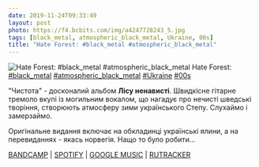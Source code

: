```yaml
---
date: 2019-11-24T09:33:49
layout: post
photo: https://f4.bcbits.com/img/a4247728243_5.jpg
tags: [black_metal, atmospheric_black_metal, Ukraine, 00s]
title: "Hate Forest: #black_metal #atmospheric_black_metal"
---
```

![Hate Forest: #black_metal #atmospheric_black_metal](https://f4.bcbits.com/img/a4247728243_5.jpg)
Hate Forest: [#black_metal](/tags/#black_metal) [#atmospheric_black_metal](/tags/#atmospheric_black_metal) [#Ukraine](/tags/#Ukraine) [#00s](/tags/#00s)

&quot;Чистота&quot; - досконалий альбом **Лісу ненависті**. Швидкісне гітарне тремоло вкупі із могильним вокалом, що нагадує про нечисті шведські творіння, створюють атмосферу зими українського Степу. Слухаймо і замерзаймо.

Оригінальне видання включає на обкладинці українські ялини, а на перевиданнях - якась норвегія. Нащо то було робити...

[BANDCAMP](https://osmoseproductions.bandcamp.com/album/purity) \| [SPOTIFY](https://open.spotify.com/album/3qft5lvHaxPwX6UwmXgbiC) \| [GOOGLE MUSIC](https://play.google.com/music/m/Bppus5kjfof6y5lk5qrtzvhubsm?t=Purity_-_Hate_Forest) \| [RUTRACKER](https://rutracker.org/forum/viewtopic.php?t=3312488)